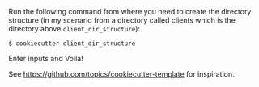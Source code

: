 Run the following command from where you need to create the directory structure (in my scenario from a directory
called clients which is the directory above `client_dir_structure`):

```
$ cookiecutter client_dir_structure
```

Enter inputs and Voila!

See https://github.com/topics/cookiecutter-template for inspiration.
